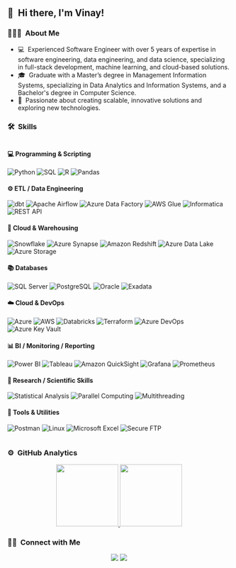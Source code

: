 ## 👋  &nbsp;Hi there, I'm Vinay! 
 

### 👨🏻‍💻 &nbsp;About Me

- 💻 &nbsp;Experienced Software Engineer with over 5 years of expertise in software engineering, data engineering, and data science, specializing in full-stack development, machine learning, and cloud-based solutions.
- 🎓 &nbsp;Graduate with a Master’s degree in Management Information Systems, specializing in Data Analytics and Information Systems, and a Bachelor's degree in Computer Science.
- 🌱 &nbsp;Passionate about creating scalable, innovative solutions and exploring new technologies.

### 🛠 &nbsp;Skills

<div style="display: flex;">

<div style="flex: 1;">

#### 💻 Programming & Scripting
![Python](https://img.shields.io/badge/Python-3776AB?style=for-the-badge&logo=python)
![SQL](https://img.shields.io/badge/SQL-4479A1?style=for-the-badge&logo=postgresql)
![R](https://img.shields.io/badge/R-276DC3?style=for-the-badge&logo=r)
![Pandas](https://img.shields.io/badge/Pandas-150458?style=for-the-badge&logo=pandas)

#### ⚙️ ETL / Data Engineering
![dbt](https://img.shields.io/badge/dbt-FB542B?style=for-the-badge&logo=dbt)
![Apache Airflow](https://img.shields.io/badge/Apache_Airflow-017CEE?style=for-the-badge&logo=apache-airflow)
![Azure Data Factory](https://img.shields.io/badge/Azure%20Data%20Factory-0066B8?style=for-the-badge&logo=microsoft-azure)
![AWS Glue](https://img.shields.io/badge/AWS%20Glue-232F3E?style=for-the-badge&logo=amazon-aws)
![Informatica](https://img.shields.io/badge/Informatica-E8572E?style=for-the-badge&logo=informaticacloud)
![REST API](https://img.shields.io/badge/REST%20API-6A5ACD?style=for-the-badge&logo=postman)

#### 🧊 Cloud & Warehousing
![Snowflake](https://img.shields.io/badge/Snowflake-56B9EB?style=for-the-badge&logo=snowflake)
![Azure Synapse](https://img.shields.io/badge/Azure_Synapse-008AD7?style=for-the-badge&logo=microsoft-azure)
![Amazon Redshift](https://img.shields.io/badge/Amazon%20Redshift-8C4FFF?style=for-the-badge&logo=amazon-aws)
![Azure Data Lake](https://img.shields.io/badge/Azure%20Data%20Lake-0078D4?style=for-the-badge&logo=microsoft-azure)
![Azure Storage](https://img.shields.io/badge/Azure%20Storage-0089D6?style=for-the-badge&logo=microsoft-azure)

#### 📚 Databases
![SQL Server](https://img.shields.io/badge/SQL%20Server-CC2927?style=for-the-badge&logo=microsoft-sql-server)
![PostgreSQL](https://img.shields.io/badge/PostgreSQL-336791?style=for-the-badge&logo=postgresql)
![Oracle](https://img.shields.io/badge/Oracle-F80000?style=for-the-badge&logo=oracle)
![Exadata](https://img.shields.io/badge/Exadata-E60000?style=for-the-badge&logo=oracle)

#### ☁️ Cloud & DevOps
![Azure](https://img.shields.io/badge/Azure-0078D4?style=for-the-badge&logo=microsoft-azure)
![AWS](https://img.shields.io/badge/AWS-232F3E?style=for-the-badge&logo=amazon-aws)
![Databricks](https://img.shields.io/badge/Databricks-EF3E42?style=for-the-badge&logo=databricks)
![Terraform](https://img.shields.io/badge/Terraform-623CE4?style=for-the-badge&logo=terraform)
![Azure DevOps](https://img.shields.io/badge/Azure_DevOps-0078D7?style=for-the-badge&logo=azure-devops)
![Azure Key Vault](https://img.shields.io/badge/Azure_Key_Vault-0066B8?style=for-the-badge&logo=microsoft-azure)

#### 📊 BI / Monitoring / Reporting
![Power BI](https://img.shields.io/badge/Power_BI-F2C811?style=for-the-badge&logo=power-bi&logoColor=black)
![Tableau](https://img.shields.io/badge/Tableau-E97627?style=for-the-badge&logo=tableau)
![Amazon QuickSight](https://img.shields.io/badge/Amazon_QuickSight-232F3E?style=for-the-badge&logo=amazon-aws)
![Grafana](https://img.shields.io/badge/Grafana-F46800?style=for-the-badge&logo=grafana)
![Prometheus](https://img.shields.io/badge/Prometheus-E6522C?style=for-the-badge&logo=prometheus)

#### 🧪 Research / Scientific Skills
![Statistical Analysis](https://img.shields.io/badge/Statistical%20Analysis-505050?style=for-the-badge)
![Parallel Computing](https://img.shields.io/badge/Parallel_Computing-00599C?style=for-the-badge)
![Multithreading](https://img.shields.io/badge/Multithreading-4682B4?style=for-the-badge)

#### 🔧 Tools & Utilities
![Postman](https://img.shields.io/badge/Postman-FF6C37?style=for-the-badge&logo=postman)
![Linux](https://img.shields.io/badge/Linux-FCC624?style=for-the-badge&logo=linux&logoColor=black)
![Microsoft Excel](https://img.shields.io/badge/Microsoft_Excel-217346?style=for-the-badge&logo=microsoft-excel)
![Secure FTP](https://img.shields.io/badge/Secure_FTP-5C2D91?style=for-the-badge)


</div>

</div>

### ⚙️ &nbsp;GitHub Analytics

<p align="center">
<a href="https://github.com/svinayachanta">
  <img height="140em" src="https://github-readme-stats-eight-theta.vercel.app/api?username=svinayachanta&show_icons=true&theme=dracula&include_all_commits=true&count_private=true" />
  <img height="140em" src="https://github-readme-stats-eight-theta.vercel.app/api/top-langs/?username=svinayachanta&layout=compact&exclude_lang=java+r&theme=vue-dark" />
</a>
</p>

### 🤝🏻 &nbsp;Connect with Me

<p align="center">
<a href="https://www.linkedin.com/in/svinayachanta"><img src="https://img.shields.io/badge/-SVinayAchanta-0077B5?style=flat-square&logo=Linkedin&logoColor=white"/></a>
<a href="mailto:svinayachanta@gmail.com"><img src="https://img.shields.io/badge/-Email Me-D14836?style=flat-square&logo=Gmail&logoColor=white"/></a>
</p>
